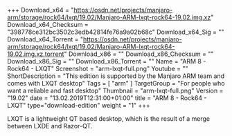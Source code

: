 +++
Download_x64 = "https://osdn.net/projects/manjaro-arm/storage/rock64/lxqt/19.02/Manjaro-ARM-lxqt-rock64-19.02.img.xz"
Download_x64_Checksum = "398778ce312bc3502c3edb42814fe76a9a02b68c"
Download_x64_Sig = ""
Download_x64_Torrent = "https://osdn.net/projects/manjaro-arm/storage/rock64/lxqt/19.02/Manjaro-ARM-lxqt-rock64-19.02.img.xz.torrent"
Download_x86 = ""
Download_x86_Checksum = ""
Download_x86_Sig = ""
Download_x86_Torrent = ""
Name = "ARM 8 - Rock64 - LXQT"
Screenshot = "arm-lxqt-full.png"
Youtube = ""
ShortDescription = "This edition is supported by the Manjaro ARM team and comes with LXQT desktop"
Tags = [ "arm" ]
TargetGroup = "For people who want a reliable and fast desktop"
Thumbnail = "arm-lxqt-full.png"
Version = "19.02"
date = "13.02.2019T12:31:00+01:00"
title = "ARM 8 - Rock64 - LXQT"
type="download-edition"
weight = "1"
+++

LXQT is a lightweight QT based desktop, which is the result of a merge between LXDE and Razor-QT.

